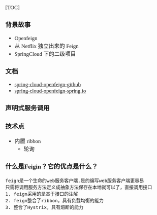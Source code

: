 <span  style="font-family: Simsun,serif; font-size: 17px; ">

[TOC]

### 背景故事

- Openfeign
- 从 Netflix 独立出来的 Feign
- SpringCloud 下的二级项目

### 文档

- [spring-cloud-openfeign-github](https://github.com/spring-cloud/spring-cloud-openfeign)
- [spring-cloud-openfeign-spring.io](https://spring.io/projects/spring-cloud-openfeign)

### 声明式服务调用

### 技术点

- 内置 ribbon
    - 轮询

### 什么是Feigin？它的优点是什么？

~~~
feign是一个生命的web服务客户端,是的编写web服务客户端更容易
只需将调用服务方法定义成抽象方法保存在本地就可以了，直接调用接口
1. feign采用的是基于接口的注解
2. feign整合了ribbon，具有负载均衡的能力
3. 整合了Hystrix，具有熔断的能力
~~~

</span>